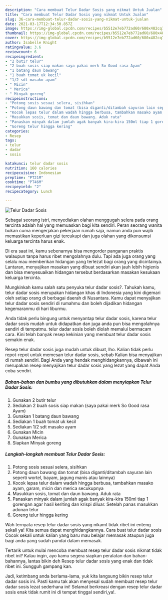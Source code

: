 ```yaml
---
description: "Cara membuat Telur Dadar Sosis yang nikmat Untuk Jualan"
title: "Cara membuat Telur Dadar Sosis yang nikmat Untuk Jualan"
slug: 36-cara-membuat-telur-dadar-sosis-yang-nikmat-untuk-jualan
date: 2021-03-17T12:34:50.857Z
image: https://img-global.cpcdn.com/recipes/b5512e7eb772ad60/680x482cq70/telur-dadar-sosis-foto-resep-utama.jpg
thumbnail: https://img-global.cpcdn.com/recipes/b5512e7eb772ad60/680x482cq70/telur-dadar-sosis-foto-resep-utama.jpg
cover: https://img-global.cpcdn.com/recipes/b5512e7eb772ad60/680x482cq70/telur-dadar-sosis-foto-resep-utama.jpg
author: Isabelle Knight
ratingvalue: 3.6
reviewcount: 6
recipeingredient:
- "2 butir telur"
- "2 buah sosis siap makan saya pakai merk So Good rasa Ayam"
- "1 batang daun bawang"
- "1 buah tomat uk kecil"
- "1/2 sdt masako ayam"
- " Micin"
- " Merica"
- " Minyak goreng"
recipeinstructions:
- "Potong sosis sesuai selera, sisihkan"
- "Potong daun bawang dan tomat (bisa diganti/ditambah sayuran lain seperti wortel, bayam, jagung manis atau lainnya)"
- "Kocok lepas telur dalam wadah hingga berbusa, tambahkan masako ayam, garam, micin dan merica secukupnya"
- "Masukkan sosis, tomat dan daun bawang. Aduk rata"
- "Panaskan minyak dalam jumlah agak banyak kira-kira 150ml tiap 1 gorengan agar hasil keriting dan krispi diluar. Setelah panas masukkan adonan telur"
- "Goreng telur hingga kering"
categories:
- Resep
tags:
- telur
- dadar
- sosis

katakunci: telur dadar sosis 
nutrition: 160 calories
recipecuisine: Indonesian
preptime: "PT21M"
cooktime: "PT46M"
recipeyield: "2"
recipecategory: Lunch

---
```



![Telur Dadar Sosis](https://img-global.cpcdn.com/recipes/b5512e7eb772ad60/680x482cq70/telur-dadar-sosis-foto-resep-utama.jpg)

Sebagai seorang istri, menyediakan olahan menggugah selera pada orang tercinta adalah hal yang memuaskan bagi kita sendiri. Peran seorang  wanita bukan cuma mengerjakan pekerjaan rumah saja, namun anda pun wajib memastikan keperluan gizi tercukupi dan juga olahan yang dikonsumsi keluarga tercinta harus enak.

Di era  saat ini, kamu sebenarnya bisa mengorder panganan praktis walaupun tanpa harus ribet mengolahnya dulu. Tapi ada juga orang yang selalu mau memberikan hidangan yang terlezat bagi orang yang dicintainya. Lantaran, menyajikan masakan yang dibuat sendiri akan jauh lebih higienis dan bisa menyesuaikan hidangan tersebut berdasarkan masakan kesukaan keluarga tercinta. 



Mungkinkah kamu salah satu penyuka telur dadar sosis?. Tahukah kamu, telur dadar sosis merupakan hidangan khas di Indonesia yang kini digemari oleh setiap orang di berbagai daerah di Nusantara. Kamu dapat menyajikan telur dadar sosis sendiri di rumahmu dan boleh dijadikan hidangan kegemaranmu di hari liburmu.

Anda tidak perlu bingung untuk menyantap telur dadar sosis, karena telur dadar sosis mudah untuk didapatkan dan juga anda pun bisa mengolahnya sendiri di tempatmu. telur dadar sosis boleh diolah memalui bermacam cara. Kini telah banyak resep kekinian yang membuat telur dadar sosis semakin enak.

Resep telur dadar sosis juga mudah untuk dibuat, lho. Kalian tidak perlu repot-repot untuk memesan telur dadar sosis, sebab Kalian bisa menyajikan di rumah sendiri. Bagi Anda yang hendak menghidangkannya, dibawah ini merupakan resep menyajikan telur dadar sosis yang lezat yang dapat Anda coba sendiri.

<!--inarticleads1-->

##### Bahan-bahan dan bumbu yang dibutuhkan dalam menyiapkan Telur Dadar Sosis:

1. Gunakan 2 butir telur
1. Sediakan 2 buah sosis siap makan (saya pakai merk So Good rasa Ayam)
1. Gunakan 1 batang daun bawang
1. Sediakan 1 buah tomat uk kecil
1. Sediakan 1/2 sdt masako ayam
1. Gunakan  Micin
1. Gunakan  Merica
1. Siapkan  Minyak goreng




<!--inarticleads2-->

##### Langkah-langkah membuat Telur Dadar Sosis:

1. Potong sosis sesuai selera, sisihkan
1. Potong daun bawang dan tomat (bisa diganti/ditambah sayuran lain seperti wortel, bayam, jagung manis atau lainnya)
1. Kocok lepas telur dalam wadah hingga berbusa, tambahkan masako ayam, garam, micin dan merica secukupnya
1. Masukkan sosis, tomat dan daun bawang. Aduk rata
1. Panaskan minyak dalam jumlah agak banyak kira-kira 150ml tiap 1 gorengan agar hasil keriting dan krispi diluar. Setelah panas masukkan adonan telur
1. Goreng telur hingga kering




Wah ternyata resep telur dadar sosis yang nikamt tidak ribet ini enteng sekali ya! Kita semua dapat menghidangkannya. Cara buat telur dadar sosis Cocok sekali untuk kalian yang baru mau belajar memasak ataupun juga bagi anda yang sudah pandai dalam memasak.

Tertarik untuk mulai mencoba membuat resep telur dadar sosis nikmat tidak ribet ini? Kalau ingin, ayo kamu segera siapkan peralatan dan bahan-bahannya, lantas bikin deh Resep telur dadar sosis yang enak dan tidak ribet ini. Sungguh gampang kan. 

Jadi, ketimbang anda berlama-lama, yuk kita langsung bikin resep telur dadar sosis ini. Pasti kamu tak akan menyesal sudah membuat resep telur dadar sosis lezat sederhana ini! Selamat berkreasi dengan resep telur dadar sosis enak tidak rumit ini di tempat tinggal sendiri,ya!.

